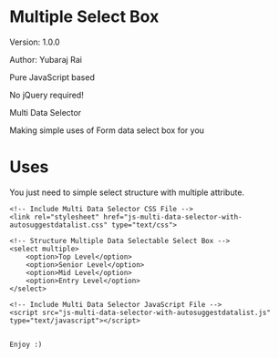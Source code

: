 # Multiple Select Box

Version: 1.0.0

Author: Yubaraj Rai

Pure JavaScript based

No jQuery required!

Multi Data Selector

Making simple uses of Form data select box for you

# Uses
You just need to simple select structure with multiple attribute.

    <!-- Include Multi Data Selector CSS File -->
    <link rel="stylesheet" href="js-multi-data-selector-with-autosuggestdatalist.css" type="text/css">
    
    <!-- Structure Multiple Data Selectable Select Box -->
    <select multiple>
        <option>Top Level</option>
        <option>Senior Level</option>
        <option>Mid Level</option>
        <option>Entry Level</option>
    </select>
    
    <!-- Include Multi Data Selector JavaScript File -->
    <script src="js-multi-data-selector-with-autosuggestdatalist.js" type="text/javascript"></script>
    
    
    Enjoy :)


